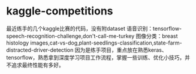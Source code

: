 # kaggle-competitions
最近练手的几个kaggle比赛的代码，没有附dataset
语音识别：tensorflow-speech-recognition-challenge,don't-call-me-turkey
图像分类：breast histology images,cat-vs-dog,plant-seedlings-classification,state-farm-distracted-driver-detection
因为是练手项目，重点放在熟悉keras、tensorflow，熟悉拿到深度学习项目工作流程，掌握一些训练、优化小技巧，并不追求最终性能有多好。
